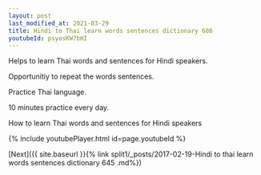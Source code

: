 ```yaml
---
layout: post
last_modified_at: 2021-03-29
title: Hindi to Thai learn words sentences dictionary 686 
youtubeId: psyosKW7bHI
---
```

 
 
Helps to learn Thai words and sentences for Hindi speakers.

Opportunitiy to repeat the words sentences. 

Practice Thai language. 
 
10 minutes practice every day. 
 
How to learn Thai words and sentences for Hindi speakers 
 
{% include youtubePlayer.html id=page.youtubeId %}
 
 
[Next]({{ site.baseurl }}{% link  split1/_posts/2017-02-19-Hindi to thai learn words sentences dictionary 645 .md%})
 
